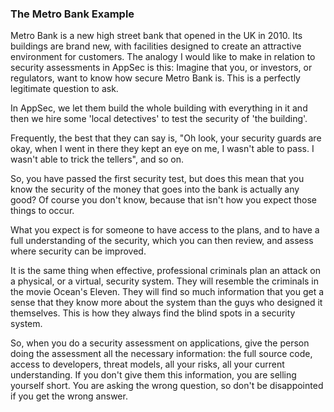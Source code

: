 ### The Metro Bank Example

Metro Bank is a new high street bank that opened in the UK in 2010. Its buildings are brand new, with facilities designed to create an attractive environment for customers. The analogy I would like to make in relation to security assessments in AppSec is this: Imagine that you, or investors, or regulators, want to know how secure Metro Bank is. This is a perfectly legitimate question to ask.

In AppSec, we let them build the whole building with everything in it and then we hire some 'local detectives' to test the security of 'the building'.

Frequently, the best that they can say is, "Oh look, your security guards are okay, when I went in there they kept an eye on me, I wasn't able to pass. I wasn't able to trick the tellers", and so on.

So, you have passed the first security test,  but does this mean that you know the security of the money that goes into the bank is actually any good? Of course you don't know, because that isn't how you expect those things to occur.

What you expect is for someone to have access to the plans, and to have a full understanding of the security, which you can then review, and assess where security can be improved.

It is the same thing when effective, professional criminals plan an attack on a physical, or a virtual, security system. They will resemble the criminals in the movie Ocean's Eleven.  They will find so much information that you get a sense that they know more about the system than the guys who designed it themselves. This is how they always find the blind spots in a security system.

So, when you do a security assessment on applications, give the person doing the assessment all the necessary information: the full source code, access to developers, threat models, all your risks, all your current understanding. If you don't give them this information, you are selling yourself short. You are asking the wrong question, so don't be disappointed if you get the wrong answer.
